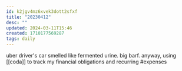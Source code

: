 ```yaml
---
id: k2jgv4mz6xvek3dott2sfxf
title: "20230412"
desc: ""
updated: 2024-03-11T15:46
created: 1710177569287
tags: daily
---
```

uber driver's car smelled like fermented urine. big barf. 
anyway, using [[coda]] to track my financial obligations and recurring #expenses

